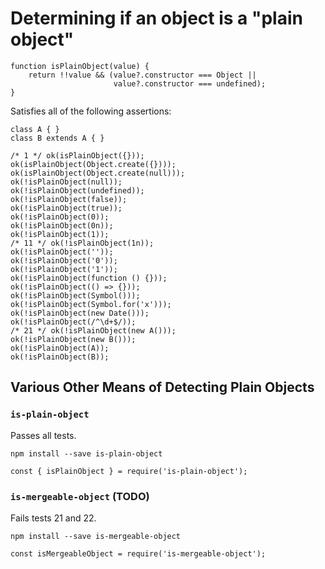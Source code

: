 # Determining if an object is a "plain object"

```
function isPlainObject(value) {
    return !!value && (value?.constructor === Object ||
                       value?.constructor === undefined);
}
```

Satisfies all of the following assertions:

```
class A { }
class B extends A { }

/* 1 */ ok(isPlainObject({}));
ok(isPlainObject(Object.create({})));
ok(isPlainObject(Object.create(null)));
ok(!isPlainObject(null));
ok(!isPlainObject(undefined));
ok(!isPlainObject(false));
ok(!isPlainObject(true));
ok(!isPlainObject(0));
ok(!isPlainObject(0n));
ok(!isPlainObject(1));
/* 11 */ ok(!isPlainObject(1n));
ok(!isPlainObject(''));
ok(!isPlainObject('0'));
ok(!isPlainObject('1'));
ok(!isPlainObject(function () {}));
ok(!isPlainObject(() => {}));
ok(!isPlainObject(Symbol()));
ok(!isPlainObject(Symbol.for('x')));
ok(!isPlainObject(new Date()));
ok(!isPlainObject(/^\d+$/));
/* 21 */ ok(!isPlainObject(new A()));
ok(!isPlainObject(new B()));
ok(!isPlainObject(A));
ok(!isPlainObject(B));
```

## Various Other Means of Detecting Plain Objects

### `is-plain-object`

Passes all tests.

    npm install --save is-plain-object
    
    const { isPlainObject } = require('is-plain-object');

### `is-mergeable-object` (TODO)

Fails tests 21 and 22.

    npm install --save is-mergeable-object
    
    const isMergeableObject = require('is-mergeable-object');
